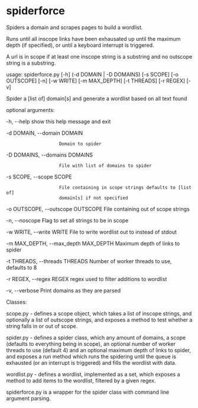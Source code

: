# spiderforce
Spiders a domain and scrapes pages to build a wordlist.

Runs until all inscope links have been exhausated up until the maximum depth (if specified), or until a keyboard interrupt is triggered.

A url is in scope if at least one inscope string is a substring and no outscope string is a substring.

usage: spiderforce.py [-h] (-d DOMAIN | -D DOMAINS) [-s SCOPE] [-o OUTSCOPE]
                      [-n] [-w WRITE] [-m MAX_DEPTH] [-t THREADS] [-r REGEX]
                      [-v]

Spider a [list of] domain[s] and generate a wordlist based on all text found

optional arguments:

  -h, --help            show this help message and exit

  -d DOMAIN, --domain DOMAIN

                        Domain to spider
  -D DOMAINS, --domains DOMAINS

                        File with list of domains to spider
  -s SCOPE, --scope SCOPE

                        File containing in scope strings defaults to [list of]
                        domain[s] if not specified
  -o OUTSCOPE, --outscope OUTSCOPE
                        File containing out of scope strings

  -n, --noscope         Flag to set all strings to be in scope

  -w WRITE, --write WRITE
                        File to write wordlist out to instead of stdout

  -m MAX_DEPTH, --max_depth MAX_DEPTH
                        Maximum depth of links to spider

  -t THREADS, --threads THREADS
                        Number of worker threads to use, defaults to 8

  -r REGEX, --regex REGEX
                        regex used to filter additions to wordlist

  -v, --verbose         Print domains as they are parsed


Classes:

   scope.py - defines a scope object, which takes a list of inscope strings, and optionally a list of outscope strings, and exposes a method to test whether a string falls in or out of scope.

   spider.py - defines a spider class, which any amount of domains, a scope (defaults to everything being in scope), an optional number of worker threads to use (default 4) and an optional maximum depth of links to spider, and exposes a run method which runs the spidering until the queue is exhausted (or an interrupt is triggered) and fills the wordlist with data.

   wordlist.py - defines a wordlist, implemented as a set, which exposes a method to add items to the wordlist, filtered by a given regex.
	

spiderforce.py is a wrapper for the spider class with command line argument parsing.
